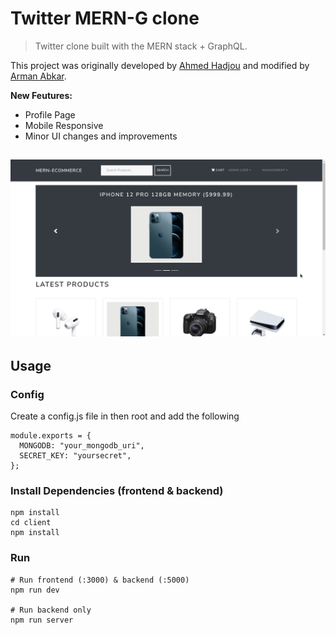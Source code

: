 # Twitter MERN-G clone

> Twitter clone built with the MERN stack + GraphQL.

This project was originally developed by [Ahmed Hadjou](https://github.com/hidjou/classsed-graphql-mern-apollo) and modified by [Arman Abkar](https://github.com/armanabkar/classsed-graphql-mern-apollo).

**New Feutures:**

 - Profile Page
 - Mobile Responsive
 - Minor UI changes and improvements

<h2 align="center">
  <img src="https://github.com/armanabkar/eCommerce_MERN/blob/master/screenshots/HomePage.png" alt="React Twitter" width="650px" />
  <br>
</h2>

## Usage


### Config

Create a config.js file in then root and add the following

```
module.exports = {
  MONGODB: "your_mongodb_uri",
  SECRET_KEY: "yoursecret",
};
```

### Install Dependencies (frontend & backend)

```
npm install
cd client
npm install
```

### Run

```
# Run frontend (:3000) & backend (:5000)
npm run dev

# Run backend only
npm run server
```


